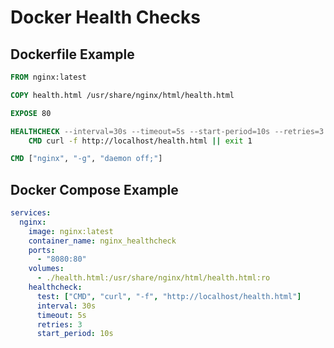# Docker Health Checks

## Dockerfile Example

```Dockerfile
FROM nginx:latest

COPY health.html /usr/share/nginx/html/health.html

EXPOSE 80

HEALTHCHECK --interval=30s --timeout=5s --start-period=10s --retries=3 \
    CMD curl -f http://localhost/health.html || exit 1

CMD ["nginx", "-g", "daemon off;"]
```

## Docker Compose Example

```yaml
services:
  nginx:
    image: nginx:latest
    container_name: nginx_healthcheck
    ports:
      - "8080:80"
    volumes:
      - ./health.html:/usr/share/nginx/html/health.html:ro
    healthcheck:
      test: ["CMD", "curl", "-f", "http://localhost/health.html"]
      interval: 30s
      timeout: 5s
      retries: 3
      start_period: 10s
```
